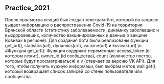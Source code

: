 ## Practice_2021
После просмотра лекций был создан телеграм-бот, который по запросу выдает информацию о распространении Covid-19 на территории Брянской области (статистику заболеваемости, динамику заболевших и выздоровевших, количество вакцинированных и данные о вакцине Ковивак в регионе).
Для создания бота были реализованы функции get_url(), statistics(url), dynamics(url), vaccine(url) и kovivak(url).\n
#Функция get_url():
Функция содержит переменные: access_token (в котором лежит), owner_id (id сообщества), count (количество постов, которые будут просматриваться) и v (отвечает за версию VK API). Для того, чтобы получить нужную информаци, был выбрам метод wall.get(), который возвращает список записей со стены пользователя или сообщества.
